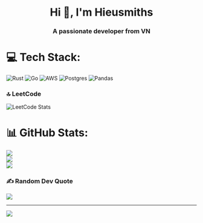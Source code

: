 
 <h1 align="center">Hi 👋, I'm Hieusmiths</h1>
<h3 align="center">A passionate developer from VN</h3>

# 💻 Tech Stack:
![Rust](https://img.shields.io/badge/rust-%23000000.svg?style=flat&logo=rust&logoColor=white) ![Go](https://img.shields.io/badge/go-%2300ADD8.svg?style=flat&logo=go&logoColor=white) ![AWS](https://img.shields.io/badge/AWS-%23FF9900.svg?style=flat&logo=amazon-aws&logoColor=white) ![Postgres](https://img.shields.io/badge/postgres-%23316192.svg?style=flat&logo=postgresql&logoColor=white) ![Pandas](https://img.shields.io/badge/pandas-%23150458.svg?style=flat&logo=pandas&logoColor=white)

### 🔝 LeetCode
![LeetCode Stats](https://leetcode.card.workers.dev/hieusmiths?theme=wtf&font=&extension=activity)

# 📊 GitHub Stats:
![](https://github-readme-stats.vercel.app/api?username=hieusmiths&theme=tokyonight&hide_border=false&include_all_commits=true&count_private=true)<br/>
![](https://github-readme-streak-stats.herokuapp.com/?user=hieusmiths&theme=tokyonight&hide_border=false)<br/>
![](https://github-readme-stats.vercel.app/api/top-langs/?username=hieusmiths&theme=tokyonight&hide_border=false&include_all_commits=true&count_private=true&layout=compact)

### ✍️ Random Dev Quote
![](https://quotes-github-readme.vercel.app/api?type=horizontal&theme=radical)



---
[![](https://visitcount.itsvg.in/api?id=hieusmiths&icon=0&color=0)](https://visitcount.itsvg.in)

<!-- Proudly created with GPRM ( https://gprm.itsvg.in ) -->
